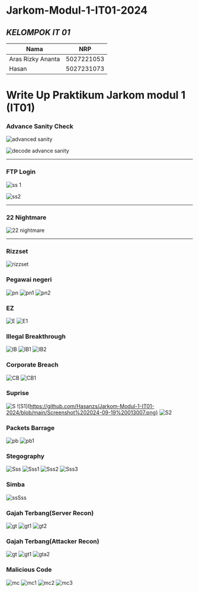 # Jarkom-Modul-1-IT01-2024


## ***KELOMPOK IT 01***
| Nama      | NRP         |
  |-----------|-------------|
  | Aras Rizky Ananta| 5027221053   |
  | Hasan | 5027231073  |  
  


#  Write Up Praktikum Jarkom modul 1 (IT01)




### Advance Sanity Check

![advanced sanity](https://github.com/user-attachments/assets/e8611e92-7406-448a-b708-93d2df11d5bb)


![decode advance sanity](https://github.com/user-attachments/assets/54ca6d6e-1d67-44a4-8df0-032144a3a262)



<hr>

### FTP Login

![ss 1](https://github.com/user-attachments/assets/847b50e7-98e0-4790-974a-c2d27677fb76)


![ss2](https://github.com/user-attachments/assets/fa45d715-b5bc-4a60-b96c-a0b6c9daa729)


<hr>

### 22 Nightmare

![22 nightmare](https://github.com/user-attachments/assets/05fe8b8a-8394-4c61-b8ed-719e85955d00)

<hr>

### Rizzset

![rizzset](https://github.com/user-attachments/assets/bb7fb349-54d8-49dd-a4e6-3182345ecadd)

### Pegawai negeri
![pn](https://github.com/Hasanzs/Jarkom-Modul-1-IT01-2024/blob/main/Screenshot%202024-09-19%20010030.png)
![pn1](https://github.com/Hasanzs/Jarkom-Modul-1-IT01-2024/blob/main/Screenshot%202024-09-19%20010059.png)
![pn2](https://github.com/Hasanzs/Jarkom-Modul-1-IT01-2024/blob/main/Screenshot%202024-09-19%20010118.png)

### EZ
![E](https://github.com/Hasanzs/Jarkom-Modul-1-IT01-2024/blob/main/Screenshot%202024-09-19%20010214.png)
![E1](https://github.com/Hasanzs/Jarkom-Modul-1-IT01-2024/blob/main/Screenshot%202024-09-19%20010303.png)

### Illegal Breakthrough
![IB](https://github.com/Hasanzs/Jarkom-Modul-1-IT01-2024/blob/main/Screenshot%202024-09-19%20010754.png)
![IB1](https://github.com/Hasanzs/Jarkom-Modul-1-IT01-2024/blob/main/Screenshot%202024-09-19%20012202.png)
![IB2](https://github.com/Hasanzs/Jarkom-Modul-1-IT01-2024/blob/main/Screenshot%202024-09-19%20012623.png)

### Corporate Breach
![CB](https://github.com/Hasanzs/Jarkom-Modul-1-IT01-2024/blob/main/Screenshot%202024-09-19%20012732.png)
![CB1](https://github.com/Hasanzs/Jarkom-Modul-1-IT01-2024/blob/main/Screenshot%202024-09-19%20214954.png)

### Suprise
![S](https://github.com/Hasanzs/Jarkom-Modul-1-IT01-2024/blob/main/Screenshot%202024-09-19%20012935.png)
![S1](https://github.com/Hasanzs/Jarkom-Modul-1-IT01-2024/blob/main/Screenshot%202024-09-19%20013007.png}
![S2](https://github.com/Hasanzs/Jarkom-Modul-1-IT01-2024/blob/main/Screenshot%202024-09-19%20013405.png)

### Packets Barrage
![pb](https://github.com/Hasanzs/Jarkom-Modul-1-IT01-2024/blob/main/Screenshot%202024-09-19%20013457.png)
![pb1](https://github.com/Hasanzs/Jarkom-Modul-1-IT01-2024/blob/main/Screenshot%202024-09-19%20013543.png)

### Stegography
![Sss](https://github.com/Hasanzs/Jarkom-Modul-1-IT01-2024/blob/main/Screenshot%202024-09-19%20013633.png)
![Sss1](https://github.com/Hasanzs/Jarkom-Modul-1-IT01-2024/blob/main/Screenshot%202024-09-19%20013831.png)
![Sss2](https://github.com/Hasanzs/Jarkom-Modul-1-IT01-2024/blob/main/Screenshot%202024-09-19%20013842.png)
![Sss3](https://github.com/Hasanzs/Jarkom-Modul-1-IT01-2024/blob/main/Screenshot%202024-09-19%20013855.png)

### Simba
![ssSss](https://github.com/Hasanzs/Jarkom-Modul-1-IT01-2024/blob/main/Screenshot%202024-09-19%20140842.png)

### Gajah Terbang(Server Recon)
![gt](https://github.com/Hasanzs/Jarkom-Modul-1-IT01-2024/blob/main/Screenshot%202024-09-20%20190204.png)
![gt1](https://github.com/Hasanzs/Jarkom-Modul-1-IT01-2024/blob/main/Screenshot%202024-09-20%20190244.png)
![gt2](https://github.com/Hasanzs/Jarkom-Modul-1-IT01-2024/blob/main/Screenshot%202024-09-20%20190656.png)

### Gajah Terbang(Attacker Recon)
![gt](https://github.com/Hasanzs/Jarkom-Modul-1-IT01-2024/blob/main/Screenshot%202024-09-20%20190204.png)
![gt1](https://github.com/Hasanzs/Jarkom-Modul-1-IT01-2024/blob/main/Screenshot%202024-09-20%20190244.png)
![gta2](https://github.com/Hasanzs/Jarkom-Modul-1-IT01-2024/blob/main/Screenshot%202024-09-20%20200506.png)

### Malicious Code
![mc](https://github.com/Hasanzs/Jarkom-Modul-1-IT01-2024/blob/main/Screenshot%202024-09-20%20191218.png)
![mc1](https://github.com/Hasanzs/Jarkom-Modul-1-IT01-2024/blob/main/Screenshot%202024-09-20%20191218.png)
![mc2](https://github.com/Hasanzs/Jarkom-Modul-1-IT01-2024/blob/main/Screenshot%202024-09-19%20214954.png)
![mc3](https://github.com/Hasanzs/Jarkom-Modul-1-IT01-2024/blob/main/Screenshot%202024-09-20%20193049.png)

###
